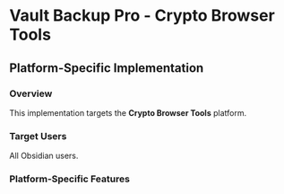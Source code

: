 # Vault Backup Pro - Crypto Browser Tools

## Platform-Specific Implementation

### Overview
This implementation targets the **Crypto Browser Tools** platform.

### Target Users
All Obsidian users.

### Platform-Specific Features
